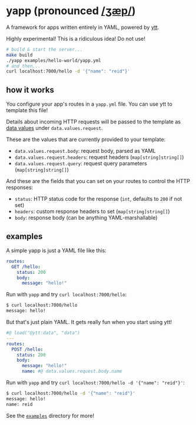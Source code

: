 # yapp (pronounced [/ʒæp/](http://ipa-reader.xyz/?text=%CA%92%C3%A6p&voice=Brian))

A framework for apps written entirely in YAML, powered by [ytt](https://github.com/vmware-tanzu/carvel-ytt).

Highly experimental! This is a ridiculous idea! Do not use!

```sh
# build & start the server...
make build
./yapp examples/hello-world/yapp.yml
# and then...
curl localhost:7000/hello -d '{"name": "reid"}'
```

## how it works

You configure your app's routes in a `yapp.yml` file. You can use ytt to template this file!

Details about incoming HTTP requests will be passed to the template as [data values](https://carvel.dev/ytt/docs/latest/how-to-use-data-values/) under `data.values.request`.

These are the values that are currently provided to your template:

- `data.values.request.body`: request body, parsed as YAML
- `data.values.request.headers`: request headers (`map[string]string[]`)
- `data.values.request.query`: request query parameters (`map[string]string[]`)

And these are the fields that you can set on your routes to control the HTTP responses:

- `status`: HTTP status code for the response (`int`, defaults to `200` if not set)
- `headers`: custom response headers to set (`map[string]string[]`)
- `body`: response body (can be anything YAML-marshallable)

## examples

A simple yapp is just a YAML file like this:

```yaml
routes:
  GET /hello:
    status: 200
    body:
      message: "hello!"
```

Run with `yapp` and try `curl localhost:7000/hello`:

```sh
$ curl localhost:7000/hello
message: hello!
```

But that's just plain YAML. It gets really fun when you start using ytt!

```yaml
#@ load("@ytt:data", "data")
---
routes:
  POST /hello:
    status: 200
    body:
      message: "hello!"
      name: #@ data.values.request.body.name
```

Run with `yapp` and try `curl localhost:7000/hello -d '{"name": "reid"}'`:

```sh
$ curl localhost:7000/hello -d '{"name": "reid"}'
message: hello!
name: reid
```

See the [`examples`](/examples) directory for more!
